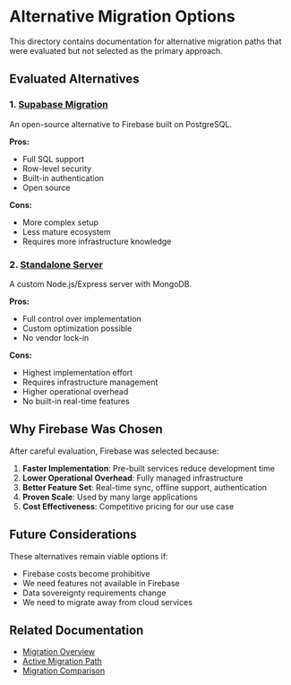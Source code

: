 # Alternative Migration Options

This directory contains documentation for alternative migration paths that were evaluated but not selected as the primary approach.

## Evaluated Alternatives

### 1. [Supabase Migration](supabase-guide.md)
An open-source alternative to Firebase built on PostgreSQL.

**Pros:**
- Full SQL support
- Row-level security
- Built-in authentication
- Open source

**Cons:**
- More complex setup
- Less mature ecosystem
- Requires more infrastructure knowledge

### 2. [Standalone Server](standalone-server-plan.md)
A custom Node.js/Express server with MongoDB.

**Pros:**
- Full control over implementation
- Custom optimization possible
- No vendor lock-in

**Cons:**
- Highest implementation effort
- Requires infrastructure management
- Higher operational overhead
- No built-in real-time features

## Why Firebase Was Chosen

After careful evaluation, Firebase was selected because:

1. **Faster Implementation**: Pre-built services reduce development time
2. **Lower Operational Overhead**: Fully managed infrastructure
3. **Better Feature Set**: Real-time sync, offline support, authentication
4. **Proven Scale**: Used by many large applications
5. **Cost Effectiveness**: Competitive pricing for our use case

## Future Considerations

These alternatives remain viable options if:
- Firebase costs become prohibitive
- We need features not available in Firebase
- Data sovereignty requirements change
- We need to migrate away from cloud services

## Related Documentation

- [Migration Overview](../README.md)
- [Active Migration Path](../active/)
- [Migration Comparison](../technical/migration-checklist.md)